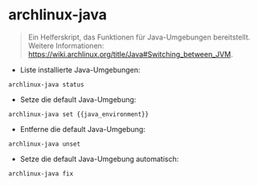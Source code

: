 # archlinux-java

> Ein Helferskript, das Funktionen für Java-Umgebungen bereitstellt.
> Weitere Informationen: <https://wiki.archlinux.org/title/Java#Switching_between_JVM>.

- Liste installierte Java-Umgebungen:

`archlinux-java status`

- Setze die default Java-Umgebung:

`archlinux-java set {{java_environment}}`

- Entferne die default Java-Umgebung:

`archlinux-java unset`

- Setze die default Java-Umgebung automatisch:

`archlinux-java fix`
